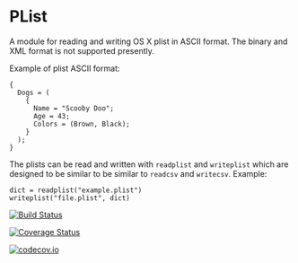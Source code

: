 # PList

A module for reading and writing OS X plist in ASCII format. The binary and XML format is not supported presently.

Example of plist ASCII format:

	{
	  Dogs = (
	    {
	      Name = "Scooby Doo";
	      Age = 43;
	      Colors = (Brown, Black);
	    }
	  );
	}
	
    
The plists can be read and written with `readplist` and `writeplist` which are designed to be similar to be similar to `readcsv` and `writecsv`. Example:

    dict = readplist("example.plist")
    writeplist("file.plist", dict)

[![Build Status](https://travis-ci.org/ordovician/PList.jl.svg?branch=master)](https://travis-ci.org/ordovician/PList.jl)

[![Coverage Status](https://coveralls.io/repos/ordovician/PList.jl/badge.svg?branch=master&service=github)](https://coveralls.io/github/ordovician/PList.jl?branch=master)

[![codecov.io](http://codecov.io/github/ordovician/PList.jl/coverage.svg?branch=master)](http://codecov.io/github/ordovician/PList.jl?branch=master)
